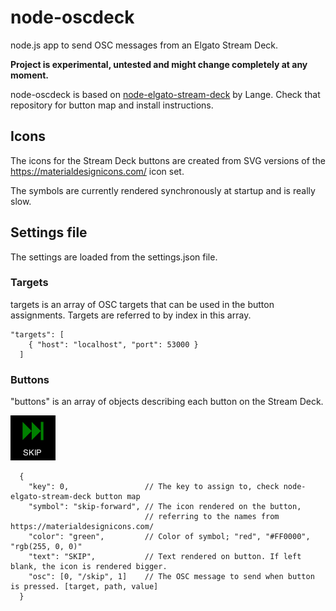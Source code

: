 # node-oscdeck
node.js app to send OSC messages from an Elgato Stream Deck.

**Project is experimental, untested and might change completely at any moment.**

node-oscdeck is based on [node-elgato-stream-deck](https://github.com/Lange/node-elgato-stream-deck) by Lange. 
Check that repository for button map and install instructions.

## Icons
The icons for the Stream Deck buttons are created from SVG versions of the https://materialdesignicons.com/ icon set.

The symbols are currently rendered synchronously at startup and is really slow.

## Settings file
The settings are loaded from the settings.json file.

### Targets
targets is an array of OSC targets that can be used in the button assignments. Targets are referred to by index in this array.
```
"targets": [
    { "host": "localhost", "port": 53000 }
  ]
```

### Buttons
"buttons" is an array of objects describing each button on the Stream Deck.

![](examples/skip.png)


```
  {
    "key": 0,                 // The key to assign to, check node-elgato-stream-deck button map
    "symbol": "skip-forward", // The icon rendered on the button, 
                              // referring to the names from https://materialdesignicons.com/
    "color": "green",         // Color of symbol; "red", "#FF0000", "rgb(255, 0, 0)" 
    "text": "SKIP",           // Text rendered on button. If left blank, the icon is rendered bigger.
    "osc": [0, "/skip", 1]    // The OSC message to send when button is pressed. [target, path, value]
  }
```
